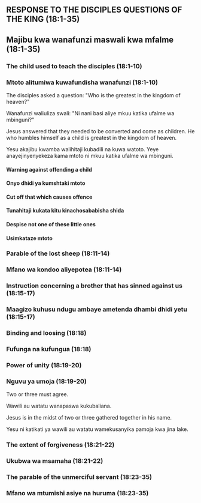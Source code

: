 ## RESPONSE TO THE DISCIPLES QUESTIONS OF THE KING (18:1-35)

## Majibu kwa wanafunzi maswali kwa mfalme (18:1-35)

### The child used to teach the disciples (18:1-10)

### Mtoto alitumiwa kuwafundisha wanafunzi (18:1-10)

The disciples asked a question: "Who is the greatest in the kingdom of heaven?"

Wanafunzi waliuliza swali: "Ni nani basi aliye mkuu katika ufalme wa mbinguni?"

Jesus answered that they needed to be converted and come as children. He who humbles himself as a child is greatest in the kingdom of heaven.

Yesu akajibu kwamba walihitaji kubadili na kuwa watoto. Yeye anayejinyenyekeza kama mtoto ni mkuu katika ufalme wa mbinguni.

#### Warning against offending a child

#### Onyo dhidi ya kumshtaki mtoto

#### Cut off that which causes offence

#### Tunahitaji kukata kitu kinachosababisha shida

#### Despise not one of these little ones

#### Usimkataze mtoto

### Parable of the lost sheep (18:11-14)

### Mfano wa kondoo aliyepotea (18:11-14)

### Instruction concerning a brother that has sinned against us (18:15-17)

### Maagizo kuhusu ndugu ambaye ametenda dhambi dhidi yetu (18:15-17)

### Binding and loosing (18:18)

### Fufunga na kufungua (18:18)

### Power of unity (18:19-20)

### Nguvu ya umoja (18:19-20)

Two or three must agree.

Wawili au watatu wanapaswa kukubaliana.

Jesus is in the midst of two or three gathered together in his name.

Yesu ni katikati ya wawili au watatu wamekusanyika pamoja kwa jina lake.

### The extent of forgiveness (18:21-22)

### Ukubwa wa msamaha (18:21-22)

### The parable of the unmerciful servant (18:23-35) 

### Mfano wa mtumishi asiye na huruma (18:23-35)